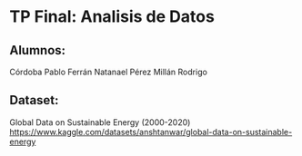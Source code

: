 # TP Final: Analisis de Datos

## Alumnos: 

Córdoba Pablo
Ferrán Natanael
Pérez Millán Rodrigo

## Dataset:

Global Data on Sustainable Energy (2000-2020)
https://www.kaggle.com/datasets/anshtanwar/global-data-on-sustainable-energy